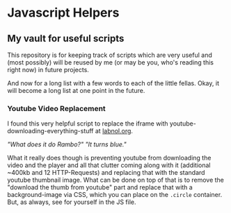 # Javascript Helpers

## My vault for useful scripts

This repository is for keeping track of scripts which are very useful and (most possibly) will be reused by me (or may be you, who's reading this right now) in future projects.

And now for a long list with a few words to each of the little fellas. Okay, it will become a long list at one point in the future.

### Youtube Video Replacement

I found this very helpful script to replace the iframe with youtube-downloading-everything-stuff at [labnol.org](http://www.labnol.org/internet/light-youtube-embeds/27941/).

*"What does it do Rambo?" "It turns blue."*

What it really does though is preventing youtube from downloading the video and the player and all that clutter coming along with it (additional ~400kb and 12 HTTP-Requests) and replacing that with the standard youtube thumbnail image. What can be done on top of that is to remove the "download the thumb from youtube" part and replace that with a background-image via CSS, which you can place on the `.circle` container. But, as always, see for yourself in the JS file.